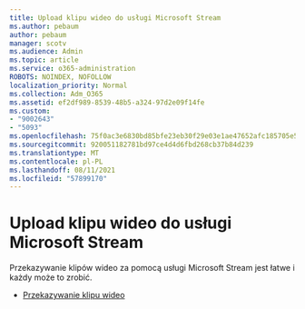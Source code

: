 ```yaml
---
title: Upload klipu wideo do usługi Microsoft Stream
ms.author: pebaum
author: pebaum
manager: scotv
ms.audience: Admin
ms.topic: article
ms.service: o365-administration
ROBOTS: NOINDEX, NOFOLLOW
localization_priority: Normal
ms.collection: Adm_O365
ms.assetid: ef2df989-8539-48b5-a324-97d2e09f14fe
ms.custom:
- "9002643"
- "5093"
ms.openlocfilehash: 75f0ac3e6830bd85bfe23eb30f29e03e1ae47652afc185705e50341151cad4ec
ms.sourcegitcommit: 920051182781bd97ce4d4d6fbd268cb37b84d239
ms.translationtype: MT
ms.contentlocale: pl-PL
ms.lasthandoff: 08/11/2021
ms.locfileid: "57899170"
---
```

# <a name="upload-a-video-to-microsoft-stream"></a>Upload klipu wideo do usługi Microsoft Stream

Przekazywanie klipów wideo za pomocą usługi Microsoft Stream jest łatwe i każdy może to zrobić.

- [Przekazywanie klipu wideo](https://docs.microsoft.com/stream/portal-upload-video)
